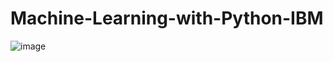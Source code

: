 # Machine-Learning-with-Python-IBM
![image](https://github.com/user-attachments/assets/3be57243-a168-4788-9d07-2877e7ae6b45)


